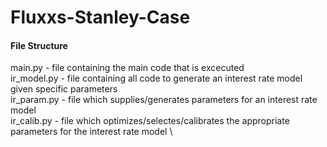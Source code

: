 # Fluxxs-Stanley-Case

#### File Structure

main.py - file containing the main code that is excecuted \
ir_model.py - file containing all code to generate an interest rate model given specific parameters \
ir_param.py - file which supplies/generates parameters for an interest rate model \
ir_calib.py - file which optimizes/selectes/calibrates the appropriate parameters for the interest rate model \
